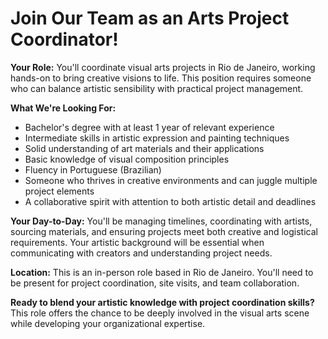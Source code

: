 # Join Our Team as an Arts Project Coordinator!

**Your Role:**
You'll coordinate visual arts projects in Rio de Janeiro, working hands-on to bring creative visions to life. This position requires someone who can balance artistic sensibility with practical project management.

**What We're Looking For:**
- Bachelor's degree with at least 1 year of relevant experience
- Intermediate skills in artistic expression and painting techniques
- Solid understanding of art materials and their applications
- Basic knowledge of visual composition principles
- Fluency in Portuguese (Brazilian)
- Someone who thrives in creative environments and can juggle multiple project elements
- A collaborative spirit with attention to both artistic detail and deadlines

**Your Day-to-Day:**
You'll be managing timelines, coordinating with artists, sourcing materials, and ensuring projects meet both creative and logistical requirements. Your artistic background will be essential when communicating with creators and understanding project needs.

**Location:**
This is an in-person role based in Rio de Janeiro. You'll need to be present for project coordination, site visits, and team collaboration.

**Ready to blend your artistic knowledge with project coordination skills?** This role offers the chance to be deeply involved in the visual arts scene while developing your organizational expertise.